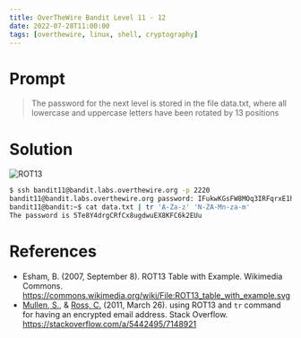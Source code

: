 ```yaml
---
title: OverTheWire Bandit Level 11 - 12
date: 2022-07-28T11:00:00
tags: [overthewire, linux, shell, cryptography]
---
```

# Prompt
> The password for the next level is stored in the file data.txt, where all lowercase and uppercase letters have been rotated by 13 positions

# Solution
![ROT13](https://upload.wikimedia.org/wikipedia/commons/thumb/3/33/ROT13_table_with_example.svg/475px-ROT13_table_with_example.svg.png?20070909030930)


```sh
$ ssh bandit11@bandit.labs.overthewire.org -p 2220
bandit11@bandit.labs.overthewire.org password: IFukwKGsFW8MOq3IRFqrxE1hxTNEbUPR
bandit11@bandit:~$ cat data.txt | tr 'A-Za-z' 'N-ZA-Mn-za-m'
The password is 5Te8Y4drgCRfCx8ugdwuEX8KFC6k2EUu
```

# References
* Esham, B. (2007, September 8). ROT13 Table with Example. Wikimedia Commons. <https://commons.wikimedia.org/wiki/File:ROT13_table_with_example.svg>
* [Mullen, S.](https://stackoverflow.com/users/154573/samullen), & [Ross, C.](https://stackoverflow.com/users/9388567/charlie-ross) (2011, March 26). using ROT13 and `tr` command for having an encrypted email address. Stack Overflow. <https://stackoverflow.com/a/5442495/7148921>